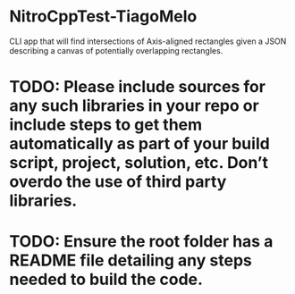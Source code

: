 # NitroCppTest-TiagoMelo
CLI app that will find intersections of Axis-aligned rectangles given a JSON describing a canvas of potentially overlapping rectangles.


# TODO: Please include sources for any such libraries in your repo or include steps to get them automatically as part of your build script, project, solution, etc. Don’t overdo the use of third party libraries. 


# TODO: Ensure the root folder has a README file detailing any steps needed to build the code. 